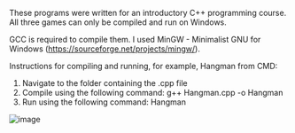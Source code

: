 These programs were written for an introductory C++ programming course. All three games can only be compiled and run on Windows.

GCC is required to compile them. I used MinGW - Minimalist GNU for Windows (https://sourceforge.net/projects/mingw/).

Instructions for compiling and running, for example, Hangman from CMD:

1. Navigate to the folder containing the .cpp file
2. Compile using the following command:
   g++ Hangman.cpp -o Hangman
4. Run using the following command:
   Hangman


![image](https://github.com/haved-jossain/cpp-console-games/assets/145239371/b62ba09d-bba7-4514-807a-7bd1a2a59e38)
